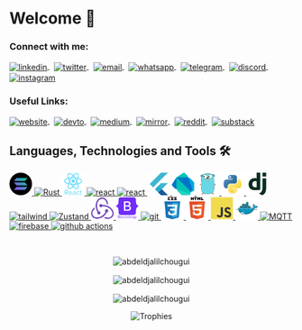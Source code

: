 <h1>Welcome 👋</h1> 

<h3 align="left">Connect with me:</h3>
<p align="left">
  <!-- 💼 LinkedIn -->
  <a href="https://www.linkedin.com/in/abdeldjalil-chougui-7018721b3/" target="blank">
    <img align="center" src="https://raw.githubusercontent.com/rahuldkjain/github-profile-readme-generator/master/src/images/icons/Social/linked-in-alt.svg" alt="linkedin" height="40" width="40" />
  </a>
  &nbsp;

  <!-- 🐦 Twitter / X -->
  <a href="https://x.com/A_DjalilChougui" target="blank">
    <img align="center" src="https://raw.githubusercontent.com/rahuldkjain/github-profile-readme-generator/master/src/images/icons/Social/twitter.svg" alt="twitter" height="40" width="40" />
  </a>
  &nbsp;
  <!-- 📧 Email -->
  <a href="a.chougui@esi-sba.dz" target="blank">
    <img align="center" src="https://img.icons8.com/color/48/gmail-new.png" alt="email" height="40" width="40" />
  </a>
  &nbsp;
  <!-- 📱 WhatsApp -->
  <a href="https://wa.me/+213774857141" target="blank">
    <img align="center" src="https://img.icons8.com/ios-filled/50/25D366/whatsapp.png" alt="whatsapp" height="40" width="40" />
  </a>
  &nbsp;
  <!-- ✈️ Telegram -->
  <a href="https://t.me/AdjalilDiChougui" target="blank">
    <img align="center" src="https://img.icons8.com/color/48/telegram-app--v1.png" alt="telegram" height="40" width="40" />
  </a>
  &nbsp;
  <!-- 🎮 Discord -->
  <a href="https://discordapp.com/users/abdeldjalildichougui" target="blank">
    <img align="center" src="https://raw.githubusercontent.com/rahuldkjain/github-profile-readme-generator/master/src/images/icons/Social/discord.svg" alt="discord" height="40" width="40" />
  </a>
  &nbsp;
  <a href="https://www.instagram.com/adjalildichougui/" target="blank">
    <img align="center" src="https://raw.githubusercontent.com/rahuldkjain/github-profile-readme-generator/master/src/images/icons/Social/instagram.svg"  alt="instagram" height="40" width="40" /> 
  </a>
  
</p>


<h3 align="left">Useful Links:</h3>

<p>
    <!-- 🌐 Website -->
  <a href="https://abdeldjalilchougui.github.io/" target="blank">
    <img align="center" src="https://img.icons8.com/color/48/000000/internet--v1.png" alt="website" height="40" width="40" />
  </a>
  &nbsp;
  <!-- ✍️ Dev.to -->
  <a href="https://dev.to/abdeldjalilchougui" target="blank">
    <img align="center" src="https://media2.dev.to/dynamic/image/width=190,height=,fit=scale-down,gravity=auto,format=auto/https%3A%2F%2Fdev-to-uploads.s3.amazonaws.com%2Fuploads%2Farticles%2F8j7kvp660rqzt99zui8e.png" alt="devto" height="40" width="40" />
  </a>
  &nbsp;
  <!-- 📰 Medium -->
  <a href="https://medium.com/@abdeldjalil.di.chougui" target="blank">
    <img align="center" src="https://miro.medium.com/v2/resize:fit:1024/1%2A7eq6Xl7nRYU77U7IPYvoDg.jpeg" alt="medium" height="40" width="40" />
  </a>
  &nbsp;
  <!-- 🪞 Mirror.xyz -->
  <a href="https://mirror.xyz/0x6a05322DD140d22402745B5A5cA37bB710ED0296" target="blank">
    <img align="center" src="https://images.mirror-media.xyz/publication-images/fB3kzXkesQJbPVhKlTc86.png?height=592&width=592" alt="mirror" height="40" width="40" />
  </a>
  &nbsp;
  <!-- 👽 Reddit -->
  <a href="https://www.reddit.com/user/OffChainWizard/" target="blank">
    <img align="center" src="https://redditinc.com/hs-fs/hubfs/Reddit%20Inc/Content/Brand%20Page/Reddit_Logo.png" alt="reddit" height="40" width="40" />
  </a>
  &nbsp;
  <!-- 📩 Substack -->
  <a href="https://substack.com/@abdeldjalilchougui" target="blank">
    <img align="center" src="https://encrypted-tbn0.gstatic.com/images?q=tbn:ANd9GcRRxBtHh8wwLFIYxJfFiykj-ZrKuZckV5w1JA&s" alt="substack" height="40" width="40" />
  </a>
</p>

<h2> Languages, Technologies and Tools 🛠</h2>

<p align="left">
  <!-- Solana -->
  <a href="https://solana.com/" target="_blank" title="Solana">
    <img src="https://github.com/github/explore/blob/main/topics/solana/solana.png?raw=true" alt="Solana" width="40" height="40"/>
  </a>

  <!-- Rust -->
  <a href="https://www.rust-lang.org/" target="_blank" title="Rust">
    <img src="https://www.rust-lang.org/logos/rust-logo-512x512.png" alt="Rust" width="40" height="40"/>
  </a>
  
  <a href="https://reactjs.org/" target="_blank" title ="React.js">
    <img src="https://raw.githubusercontent.com/devicons/devicon/master/icons/react/react-original-wordmark.svg"
        alt="react" width="40" height="40" /> 
  </a>
  <!-- Next.js -->
  <a href="https://nextjs.org/" target="_blank" title ="Next.js"> 
    <img src="https://www.svgrepo.com/show/354113/nextjs-icon.svg"
        alt="react" width="40" height="40" /> 
  </a>
  <!-- TypeScript -->
  <a href="https://www.typescriptlang.org/" target="_blank" title ="TypeScript"> 
    <img src="https://www.svgrepo.com/show/374144/typescript.svg"
        alt="react" width="40" height="40" /> 
  </a>

  <!-- Flutter -->
  <a href="https://flutter.dev" target="_blank" title="Flutter">
    <img src="https://raw.githubusercontent.com/devicons/devicon/master/icons/flutter/flutter-original.svg" alt="flutter" width="40" height="40"/>
  </a>
  
  <!-- Dart -->
  <a href="https://dart.dev" target="_blank" title="Dart">
    <img src="https://raw.githubusercontent.com/devicons/devicon/master/icons/dart/dart-original.svg" alt="dart" width="40" height="40"/>
  </a>
  
  <!-- Go -->
  <a href="https://go.dev/" target="_blank" title="Go">
    <img src="https://raw.githubusercontent.com/devicons/devicon/master/icons/go/go-original.svg" alt="go" width="40" height="40"/>
  </a>

  <!-- Python -->
  <a href="https://www.python.org" target="_blank" title="Python">
    <img src="https://raw.githubusercontent.com/devicons/devicon/master/icons/python/python-original.svg" alt="python" width="40" height="40"/>
  </a>
  
  <!-- Django -->
  <a href="https://www.djangoproject.com/" target="_blank" title="Django">
    <img src="https://raw.githubusercontent.com/devicons/devicon/master/icons/django/django-plain.svg" alt="django" width="40" height="40"/>
  </a>
  
  <!-- Tailwind -->
  <a href="https://tailwindcss.com/" target="_blank" title="Tailwind CSS">
    <img src="https://www.vectorlogo.zone/logos/tailwindcss/tailwindcss-icon.svg" alt="tailwind" width="40" height="40"/>
  </a>

  <!-- Zustand -->
  <a href="https://github.com/pmndrs/zustand" target="_blank" title="Zustand">
    <img src="https://user-images.githubusercontent.com/958486/218346783-72be5ae3-b953-4dd7-b239-788a882fdad6.svg" alt="Zustand" width="40" height="40"/>
  </a>
  
  <!-- Redux -->
  <a href="https://redux.js.org/" target="_blank" title="Redux">
    <img src="https://raw.githubusercontent.com/devicons/devicon/master/icons/redux/redux-original.svg" alt="redux" width="40" height="40"/>
  </a>
  
  <!-- Bootstrap -->
  <a href="https://getbootstrap.com" target="_blank" title="Bootstrap">
    <img src="https://raw.githubusercontent.com/devicons/devicon/master/icons/bootstrap/bootstrap-plain-wordmark.svg" alt="bootstrap" width="40" height="40"/>
  </a>
  
  <a href="https://git-scm.com/" target="_blank" title ="git"> 
    <img src="https://www.vectorlogo.zone/logos/git-scm/git-scm-icon.svg" alt="git" width="40" height="40" /> 
  </a>
  
  <a href="https://www.w3schools.com/css/" target="_blank" title ="CSS">
    <img src="https://raw.githubusercontent.com/devicons/devicon/master/icons/css3/css3-original-wordmark.svg"
        alt="css3" width="40" height="40" /> 
  </a>
  
  <a href="https://www.w3.org/html/" target="_blank" title ="html"> 
    <img src="https://raw.githubusercontent.com/devicons/devicon/master/icons/html5/html5-original-wordmark.svg"
        alt="html5" width="40" height="40" /> 
  </a>

  <!-- JavaScript -->
  <a href="https://developer.mozilla.org/en-US/docs/Web/JavaScript" target="_blank" title="JavaScript">
    <img src="https://raw.githubusercontent.com/devicons/devicon/master/icons/javascript/javascript-original.svg" alt="javascript" width="40" height="40"/>
  </a>
  
  <!-- Docker -->
  <a href="https://www.docker.com/" target="_blank" title="Docker">
    <img src="https://raw.githubusercontent.com/devicons/devicon/master/icons/docker/docker-original.svg" alt="docker" width="40" height="40"/>
  </a>
  
  <!-- MQTT -->
  <a href="https://mqtt.org/" target="_blank" title="MQTT">
    <img src="https://www.rabbitmq.com/img/rabbitmq-logo.svg" alt="MQTT" width="40" height="40"/>
  </a>
  
  <!-- Firebase -->
  <a href="https://firebase.google.com/" target="_blank" title="Firebase">
    <img src="https://www.vectorlogo.zone/logos/firebase/firebase-icon.svg" alt="firebase" width="40" height="40"/>
  </a>

  <!-- GitHub Actions -->
  <a href="https://github.com/features/actions" target="_blank" title="GitHub Actions">
    <img src="https://avatars.githubusercontent.com/u/44036562?s=200&v=4" alt="github actions" width="40" height="40"/>
  </a>

</p>

<br>

<p align="center">
  <img align="center" src="https://github-readme-stats.vercel.app/api?username=abdeldjalilchougui&count_private=true&show_icons=true&include_all_commits=true&theme=blue-green" alt="abdeldjalilchougui" />
</p>

<p align="center">
  <img align="center" src="http://github-readme-streak-stats.herokuapp.com?user=abdeldjalilchougui&theme=blue-green" alt="abdeldjalilchougui" />
</p>

<p align="center">
  <img align="center" src="https://github-readme-stats.vercel.app/api/top-langs/?username=abdeldjalilchougui&theme=blue-green" alt="abdeldjalilchougui" />
</p>

<p align="center">
  <img src="https://github-profile-trophy.vercel.app/?username=abdeldjalilchougui&theme=dracula" alt="Trophies" />
</p>
